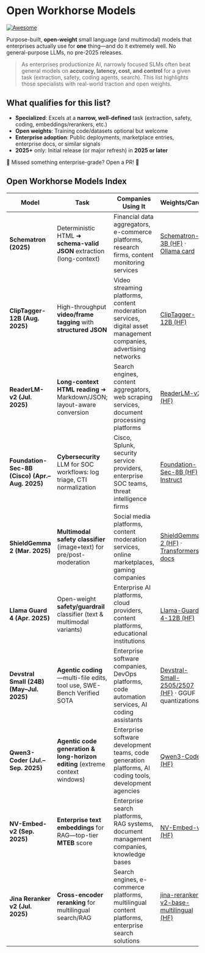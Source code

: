 # Open Workhorse Models

[![Awesome](https://awesome.re/badge.svg)](https://awesome.re)

Purpose-built, **open-weight** small language (and multimodal) models that enterprises actually use for **one** thing—and do it extremely well. No general-purpose LLMs, no pre-2025 releases.

> As enterprises productionize AI, narrowly focused SLMs often beat general models on **accuracy, latency, cost, and control** for a given task (extraction, safety, coding agents, search). This list highlights those specialists with real-world traction and open weights.

## What qualifies for this list?

- **Specialized**: Excels at a **narrow, well-defined** task (extraction, safety, coding, embeddings/rerankers, etc.)
- **Open weights**: Training code/datasets optional but welcome
- **Enterprise adoption**: Public deployments, marketplace entries, enterprise docs, or similar signals
- **2025+** only: Initial release (or major refresh) in **2025 or later**

🚧 Missed something enterprise-grade? Open a PR! 🚧

## Open Workhorse Models Index

| Model | Task | Companies Using It | Weights/Cards | Key Features |
|-------|------|-------------------|---------------|--------------|
| **Schematron (2025)** | Deterministic HTML ➜ **schema-valid JSON** extraction (long-context) | Financial data aggregators, e-commerce platforms, research firms, content monitoring services | [Schematron-3B (HF)](https://huggingface.co/inference-net/Schematron-3B) · [Ollama card](https://ollama.com/Inference/Schematron) | 3B/8B variants · 128K context · Schema-first extraction · Web data pipelines |
| **ClipTagger-12B (Aug. 2025)** | High-throughput **video/frame tagging** with **structured JSON** | Video streaming platforms, content moderation services, digital asset management companies, advertising networks | [ClipTagger-12B (HF)](https://huggingface.co/inference-net/ClipTagger-12b) | 12B multimodal · FP8 optimized · Enterprise annotation · Cost vs. closed models |
| **ReaderLM-v2 (Jul. 2025)** | **Long-context HTML reading** ➜ Markdown/JSON; layout-aware conversion | Search engines, content aggregators, web scraping services, document processing platforms | [ReaderLM-v2 (HF)](https://huggingface.co/jinaai/ReaderLM-v2) | Crawling pipelines · Document processing · Search stack integration |
| **Foundation-Sec-8B (Cisco) (Apr.–Aug. 2025)** | **Cybersecurity** LLM for SOC workflows: log triage, CTI normalization | Cisco, Splunk, security service providers, enterprise SOC teams, threat intelligence firms | [Foundation-Sec-8B (HF)](https://huggingface.co/fdtn-ai/Foundation-Sec-8B) · [Instruct](https://huggingface.co/fdtn-ai/Foundation-Sec-8B-Instruct) | SOC automation · Incident response · Secure code assist · SIEM/SOAR integration |
| **ShieldGemma 2 (Mar. 2025)** | **Multimodal safety classifier** (image+text) for pre/post-moderation | Social media platforms, content moderation services, online marketplaces, gaming companies | [ShieldGemma 2 (HF)](https://huggingface.co/google/shieldgemma-2-4b-it) · [Transformers docs](https://huggingface.co/docs/transformers/model_doc/shieldgemma2) | NSFW detection · Violence classification · Content moderation · Google/Vertex integration |
| **Llama Guard 4 (Apr. 2025)** | Open-weight **safety/guardrail** classifier (text & multimodal variants) | Enterprise AI platforms, cloud providers, content platforms, educational institutions | [Llama-Guard-4-12B (HF)](https://huggingface.co/meta-llama/Llama-Guard-4-12B) | Safety guardrails · Policy alignment · Enterprise taxonomy · HF provider support |
| **Devstral Small (24B) (May–Jul. 2025)** | **Agentic coding**—multi-file edits, tool use, SWE-Bench Verified SOTA | Enterprise software companies, DevOps platforms, code automation services, AI coding assistants | [Devstral-Small-2505/2507 (HF)](https://huggingface.co/mistralai/Devstral-Small-2507) · GGUF quantizations | SWE-Bench SOTA · Multi-file editing · Tool use · Apache-2.0 license |
| **Qwen3-Coder (Jul.–Sep. 2025)** | **Agentic code generation & long-horizon editing** (extreme context windows) | Enterprise software development teams, code generation platforms, AI coding tools, development agencies | [Qwen3-Coder (HF)](https://huggingface.co/collections/Qwen/qwen3-coder-687fc861e53c939e52d52d10) | 480B MoE variant · Long context · CLI tooling · Vertex AI integration |
| **NV-Embed-v2 (Sep. 2025)** | **Enterprise text embeddings** for RAG—top-tier **MTEB** score | Enterprise search platforms, RAG systems, document management companies, knowledge bases | [NV-Embed-v2 (HF)](https://huggingface.co/nvidia/NV-Embed-v2) | MTEB leader · Long-doc retrieval · Latent attention · NVIDIA NeMo integration |
| **Jina Reranker v2 (Jul. 2025)** | **Cross-encoder reranking** for multilingual search/RAG | Search engines, e-commerce platforms, multilingual content platforms, enterprise search solutions | [jina-reranker-v2-base-multilingual (HF)](https://huggingface.co/jinaai/jina-reranker-v2-base-multilingual) | Multilingual support · AWS Marketplace · Elastic integration · Cross-encoder architecture |